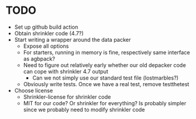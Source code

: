 <!--
SPDX-FileCopyrightText: 2025 Thomas Mathys
SPDX-License-Identifier: MIT
-->

# TODO
* Set up github build action
* Obtain shrinkler code (4.7?)
* Start writing a wrapper around the data packer
  * Expose all options
  * For starters, running in memory is fine, respectively same interface as agbpack?
  * Need to figure out relatively early whether our old depacker code can cope with
    shrinkler 4.7 output
    * Can we not simply use our standard test file (lostmarbles?)
  * Obviously write tests. Once we have a real test, remove testthetest
* Choose license
  * Shrinkler-license for shrinkler code
  * MIT for our code? Or shrinkler for everything? Is probably simpler since we probably need to modify shrinkler code
